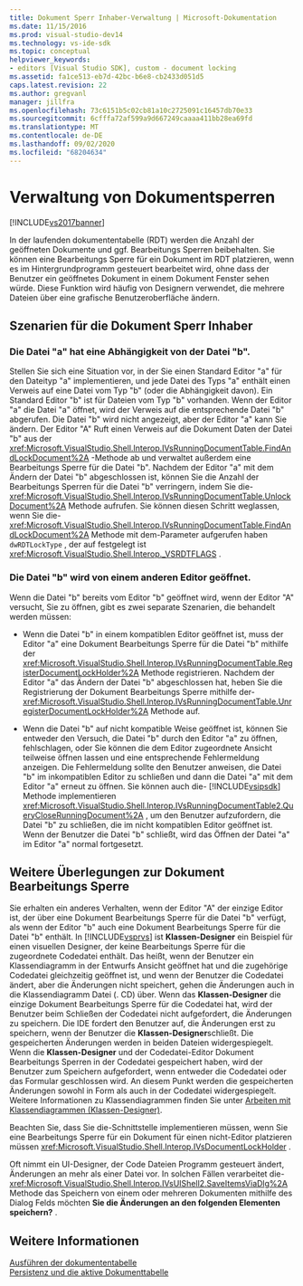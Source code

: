 ```yaml
---
title: Dokument Sperr Inhaber-Verwaltung | Microsoft-Dokumentation
ms.date: 11/15/2016
ms.prod: visual-studio-dev14
ms.technology: vs-ide-sdk
ms.topic: conceptual
helpviewer_keywords:
- editors [Visual Studio SDK], custom - document locking
ms.assetid: fa1ce513-eb7d-42bc-b6e8-cb2433d051d5
caps.latest.revision: 22
ms.author: gregvanl
manager: jillfra
ms.openlocfilehash: 73c6151b5c02cb81a10c2725091c16457db70e33
ms.sourcegitcommit: 6cfffa72af599a9d667249caaaa411bb28ea69fd
ms.translationtype: MT
ms.contentlocale: de-DE
ms.lasthandoff: 09/02/2020
ms.locfileid: "68204634"
---
```

# <a name="document-lock-holder-management"></a>Verwaltung von Dokumentsperren
[!INCLUDE[vs2017banner](../includes/vs2017banner.md)]

In der laufenden dokumententabelle (RDT) werden die Anzahl der geöffneten Dokumente und ggf. Bearbeitungs Sperren beibehalten. Sie können eine Bearbeitungs Sperre für ein Dokument im RDT platzieren, wenn es im Hintergrundprogramm gesteuert bearbeitet wird, ohne dass der Benutzer ein geöffnetes Dokument in einem Dokument Fenster sehen würde. Diese Funktion wird häufig von Designern verwendet, die mehrere Dateien über eine grafische Benutzeroberfläche ändern.  
  
## <a name="document-lock-holder-scenarios"></a>Szenarien für die Dokument Sperr Inhaber  
  
### <a name="file-a-has-a-dependence-on-file-b"></a>Die Datei "a" hat eine Abhängigkeit von der Datei "b".  
 Stellen Sie sich eine Situation vor, in der Sie einen Standard Editor "a" für den Dateityp "a" implementieren, und jede Datei des Typs "a" enthält einen Verweis auf eine Datei vom Typ "b" (oder die Abhängigkeit davon). Ein Standard Editor "b" ist für Dateien vom Typ "b" vorhanden. Wenn der Editor "a" die Datei "a" öffnet, wird der Verweis auf die entsprechende Datei "b" abgerufen. Die Datei "b" wird nicht angezeigt, aber der Editor "a" kann Sie ändern. Der Editor "A" Ruft einen Verweis auf die Dokument Daten der Datei "b" aus der <xref:Microsoft.VisualStudio.Shell.Interop.IVsRunningDocumentTable.FindAndLockDocument%2A> -Methode ab und verwaltet außerdem eine Bearbeitungs Sperre für die Datei "b". Nachdem der Editor "a" mit dem Ändern der Datei "b" abgeschlossen ist, können Sie die Anzahl der Bearbeitungs Sperren für die Datei "b" verringern, indem Sie die- <xref:Microsoft.VisualStudio.Shell.Interop.IVsRunningDocumentTable.UnlockDocument%2A> Methode aufrufen. Sie können diesen Schritt weglassen, wenn Sie die- <xref:Microsoft.VisualStudio.Shell.Interop.IVsRunningDocumentTable.FindAndLockDocument%2A> Methode mit dem-Parameter aufgerufen haben `dwRDTLockType` , der auf festgelegt ist <xref:Microsoft.VisualStudio.Shell.Interop._VSRDTFLAGS> .  
  
### <a name="file-b-is-opened-by-a-different-editor"></a>Die Datei "b" wird von einem anderen Editor geöffnet.  
 Wenn die Datei "b" bereits vom Editor "b" geöffnet wird, wenn der Editor "A" versucht, Sie zu öffnen, gibt es zwei separate Szenarien, die behandelt werden müssen:  
  
- Wenn die Datei "b" in einem kompatiblen Editor geöffnet ist, muss der Editor "a" eine Dokument Bearbeitungs Sperre für die Datei "b" mithilfe der <xref:Microsoft.VisualStudio.Shell.Interop.IVsRunningDocumentTable.RegisterDocumentLockHolder%2A> Methode registrieren. Nachdem der Editor "a" das Ändern der Datei "b" abgeschlossen hat, heben Sie die Registrierung der Dokument Bearbeitungs Sperre mithilfe der- <xref:Microsoft.VisualStudio.Shell.Interop.IVsRunningDocumentTable.UnregisterDocumentLockHolder%2A> Methode auf.  
  
- Wenn die Datei "b" auf nicht kompatible Weise geöffnet ist, können Sie entweder den Versuch, die Datei "b" durch den Editor "a" zu öffnen, fehlschlagen, oder Sie können die dem Editor zugeordnete Ansicht teilweise öffnen lassen und eine entsprechende Fehlermeldung anzeigen. Die Fehlermeldung sollte den Benutzer anweisen, die Datei "b" im inkompatiblen Editor zu schließen und dann die Datei "a" mit dem Editor "a" erneut zu öffnen. Sie können auch die- [!INCLUDE[vsipsdk](../includes/vsipsdk-md.md)] Methode implementieren <xref:Microsoft.VisualStudio.Shell.Interop.IVsRunningDocumentTable2.QueryCloseRunningDocument%2A> , um den Benutzer aufzufordern, die Datei "b" zu schließen, die im nicht kompatiblen Editor geöffnet ist. Wenn der Benutzer die Datei "b" schließt, wird das Öffnen der Datei "a" im Editor "a" normal fortgesetzt.  
  
## <a name="additional-document-edit-lock-considerations"></a>Weitere Überlegungen zur Dokument Bearbeitungs Sperre  
 Sie erhalten ein anderes Verhalten, wenn der Editor "A" der einzige Editor ist, der über eine Dokument Bearbeitungs Sperre für die Datei "b" verfügt, als wenn der Editor "b" auch eine Dokument Bearbeitungs Sperre für die Datei "b" enthält. In [!INCLUDE[vsprvs](../includes/vsprvs-md.md)] ist **Klassen-Designer** ein Beispiel für einen visuellen Designer, der keine Bearbeitungs Sperre für die zugeordnete Codedatei enthält. Das heißt, wenn der Benutzer ein Klassendiagramm in der Entwurfs Ansicht geöffnet hat und die zugehörige Codedatei gleichzeitig geöffnet ist, und wenn der Benutzer die Codedatei ändert, aber die Änderungen nicht speichert, gehen die Änderungen auch in die Klassendiagramm Datei (. CD) über. Wenn das **Klassen-Designer** die einzige Dokument Bearbeitungs Sperre für die Codedatei hat, wird der Benutzer beim Schließen der Codedatei nicht aufgefordert, die Änderungen zu speichern. Die IDE fordert den Benutzer auf, die Änderungen erst zu speichern, wenn der Benutzer die **Klassen-Designer**schließt. Die gespeicherten Änderungen werden in beiden Dateien widergespiegelt. Wenn die **Klassen-Designer** und der Codedatei-Editor Dokument Bearbeitungs Sperren in der Codedatei gespeichert haben, wird der Benutzer zum Speichern aufgefordert, wenn entweder die Codedatei oder das Formular geschlossen wird. An diesem Punkt werden die gespeicherten Änderungen sowohl in Form als auch in der Codedatei widergespiegelt. Weitere Informationen zu Klassendiagrammen finden Sie unter [Arbeiten mit Klassendiagrammen (Klassen-Designer)](../ide/working-with-class-diagrams-class-designer.md).  
  
 Beachten Sie, dass Sie die-Schnittstelle implementieren müssen, wenn Sie eine Bearbeitungs Sperre für ein Dokument für einen nicht-Editor platzieren müssen <xref:Microsoft.VisualStudio.Shell.Interop.IVsDocumentLockHolder> .  
  
 Oft nimmt ein UI-Designer, der Code Dateien Programm gesteuert ändert, Änderungen an mehr als einer Datei vor. In solchen Fällen verarbeitet die- <xref:Microsoft.VisualStudio.Shell.Interop.IVsUIShell2.SaveItemsViaDlg%2A> Methode das Speichern von einem oder mehreren Dokumenten mithilfe des Dialog Felds möchten **Sie die Änderungen an den folgenden Elementen speichern?** .  
  
## <a name="see-also"></a>Weitere Informationen  
 [Ausführen der dokumententabelle](../extensibility/internals/running-document-table.md)   
 [Persistenz und die aktive Dokumenttabelle](../extensibility/internals/persistence-and-the-running-document-table.md)
